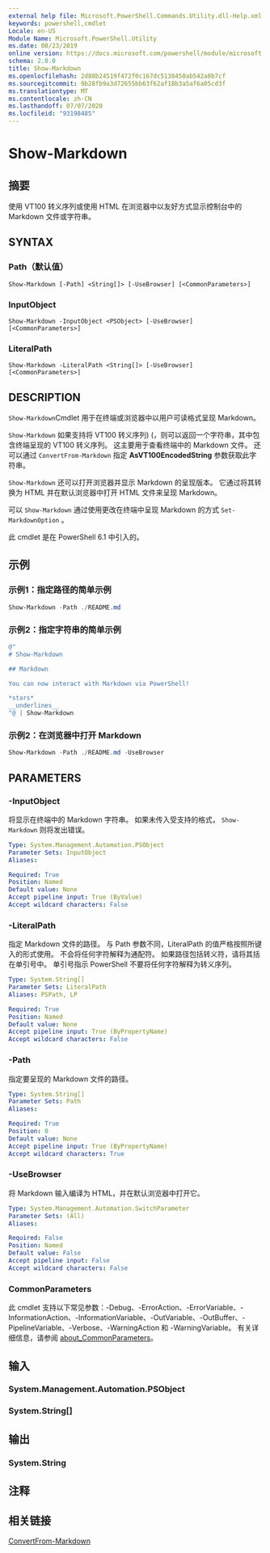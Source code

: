 ```yaml
---
external help file: Microsoft.PowerShell.Commands.Utility.dll-Help.xml
keywords: powershell,cmdlet
Locale: en-US
Module Name: Microsoft.PowerShell.Utility
ms.date: 08/23/2019
online version: https://docs.microsoft.com/powershell/module/microsoft.powershell.utility/show-markdown?view=powershell-6&WT.mc_id=ps-gethelp
schema: 2.0.0
title: Show-Markdown
ms.openlocfilehash: 2d88b24519f472f0c167dc5138450ab542a8b7cf
ms.sourcegitcommit: 9b28fb9a3d72655bb63f62af18b3a5af6a05cd3f
ms.translationtype: MT
ms.contentlocale: zh-CN
ms.lasthandoff: 07/07/2020
ms.locfileid: "93198485"
---
```

# Show-Markdown

## 摘要
使用 VT100 转义序列或使用 HTML 在浏览器中以友好方式显示控制台中的 Markdown 文件或字符串。

## SYNTAX

### Path（默认值）

```
Show-Markdown [-Path] <String[]> [-UseBrowser] [<CommonParameters>]
```

### InputObject

```
Show-Markdown -InputObject <PSObject> [-UseBrowser] [<CommonParameters>]
```

### LiteralPath

```
Show-Markdown -LiteralPath <String[]> [-UseBrowser] [<CommonParameters>]
```

## DESCRIPTION

`Show-Markdown`Cmdlet 用于在终端或浏览器中以用户可读格式呈现 Markdown。

`Show-Markdown` 如果支持将 VT100 转义序列)  (，则可以返回一个字符串，其中包含终端呈现的 VT100 转义序列。 这主要用于查看终端中的 Markdown 文件。 还可以通过 `ConvertFrom-Markdown` 指定 **AsVT100EncodedString** 参数获取此字符串。

`Show-Markdown` 还可以打开浏览器并显示 Markdown 的呈现版本。 它通过将其转换为 HTML 并在默认浏览器中打开 HTML 文件来呈现 Markdown。

可以 `Show-Markdown` 通过使用更改在终端中呈现 Markdown 的方式 `Set-MarkdownOption` 。

此 cmdlet 是在 PowerShell 6.1 中引入的。

## 示例

### 示例1：指定路径的简单示例

```powershell
Show-Markdown -Path ./README.md
```

### 示例2：指定字符串的简单示例

```powershell
@"
# Show-Markdown

## Markdown

You can now interact with Markdown via PowerShell!

*stars*
__underlines__
"@ | Show-Markdown
```

### 示例2：在浏览器中打开 Markdown

```powershell
Show-Markdown -Path ./README.md -UseBrowser
```

## PARAMETERS

### -InputObject

将显示在终端中的 Markdown 字符串。 如果未传入受支持的格式， `Show-Markdown` 则将发出错误。

```yaml
Type: System.Management.Automation.PSObject
Parameter Sets: InputObject
Aliases:

Required: True
Position: Named
Default value: None
Accept pipeline input: True (ByValue)
Accept wildcard characters: False
```

### -LiteralPath

指定 Markdown 文件的路径。 与 Path 参数不同，LiteralPath 的值严格按照所键入的形式使用。 不会将任何字符解释为通配符。 如果路径包括转义符，请将其括在单引号中。 单引号指示 PowerShell 不要将任何字符解释为转义序列。

```yaml
Type: System.String[]
Parameter Sets: LiteralPath
Aliases: PSPath, LP

Required: True
Position: Named
Default value: None
Accept pipeline input: True (ByPropertyName)
Accept wildcard characters: False
```

### -Path

指定要呈现的 Markdown 文件的路径。

```yaml
Type: System.String[]
Parameter Sets: Path
Aliases:

Required: True
Position: 0
Default value: None
Accept pipeline input: True (ByPropertyName)
Accept wildcard characters: True
```

### -UseBrowser

将 Markdown 输入编译为 HTML，并在默认浏览器中打开它。

```yaml
Type: System.Management.Automation.SwitchParameter
Parameter Sets: (All)
Aliases:

Required: False
Position: Named
Default value: False
Accept pipeline input: False
Accept wildcard characters: False
```

### CommonParameters

此 cmdlet 支持以下常见参数：-Debug、-ErrorAction、-ErrorVariable、-InformationAction、-InformationVariable、-OutVariable、-OutBuffer、-PipelineVariable、-Verbose、-WarningAction 和 -WarningVariable。 有关详细信息，请参阅 [about_CommonParameters](https://go.microsoft.com/fwlink/?LinkID=113216)。

## 输入

### System.Management.Automation.PSObject

### System.String[]

## 输出

### System.String

## 注释

## 相关链接

[ConvertFrom-Markdown](ConvertFrom-Markdown.md)
